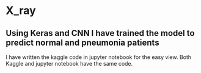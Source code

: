# X_ray
## Using Keras and CNN I have trained the model to predict normal and pneumonia patients

I have written the kaggle code in jupyter notebook for the easy view. Both Kaggle and jupyter notebook have the same code.

